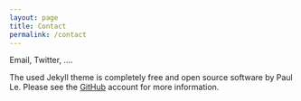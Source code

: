 ```yaml
---
layout: page
title: Contact
permalink: /contact
---
```


Email, Twitter, ....

The used Jekyll theme is completely free and open source software by Paul Le. Please see the [GitHub](https://github.com/lenpaul/Millennial/) account for more information.
